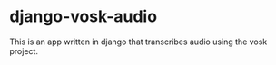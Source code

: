 # django-vosk-audio
This is an app written in django that transcribes audio using the vosk project.
